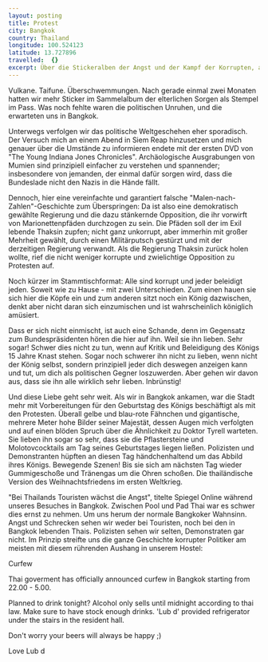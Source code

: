 ```yaml
---
layout: posting
title: Protest
city: Bangkok
country: Thailand
longitude: 100.524123
latitude: 13.727896
travelled:  {}
excerpt: Über die Stickeralben der Angst und der Kampf der Korrupten, als auch dem thailändischen Weihnachtsfrieden und wie mit Ausgangssperren umgegangen wird.
---
```


Vulkane. Taifune. Überschwemmungen. Nach gerade einmal zwei Monaten hatten wir mehr Sticker im Sammelalbum der elterlichen Sorgen als Stempel im Pass. Was noch fehlte waren die politischen Unruhen, und die erwarteten uns in Bangkok.

Unterwegs verfolgen wir das politische Weltgeschehen eher sporadisch. Der Versuch mich an einem Abend in Siem Reap hinzusetzen und mich genauer über die Umstände zu informieren endete mit der ersten DVD von "The Young Indiana Jones Chronicles". Archäologische Ausgrabungen von Mumien sind prinzipiell einfacher zu verstehen und spannender; insbesondere von jemanden, der einmal dafür sorgen wird, dass die Bundeslade nicht den Nazis in die Hände fällt.

Dennoch, hier eine vereinfachte und garantiert falsche "Malen-nach-Zahlen"-Geschichte zum Überspringen: Da ist also eine demokratisch gewählte Regierung und die dazu stänkernde Opposition, die ihr vorwirft von Marionettenpfäden durchzogen zu sein. Die Pfäden soll der im Exil lebende Thaksin zupfen; nicht ganz unkorrupt, aber immerhin mit großer Mehrheit gewählt, durch einen Militärputsch gestürzt und mit der derzeitigen Regierung verwandt. Als die Regierung Thaksin zurück holen wollte, rief die nicht weniger korrupte und zwielichtige Opposition zu Protesten auf. 

Noch kürzer im Stammtischformat: Alle sind korrupt und jeder beleidigt jeden. Soweit wie zu Hause - mit zwei Unterschieden. Zum einen hauen sie sich hier die Köpfe ein und zum anderen sitzt noch ein König dazwischen, denkt aber nicht daran sich einzumischen und ist wahrscheinlich königlich amüsiert.

Dass er sich nicht einmischt, ist auch eine Schande, denn im Gegensatz zum Bundespräsidenten hören die hier auf ihn. Weil sie ihn lieben. Sehr sogar! Schwer dies nicht zu tun, wenn auf Kritik und Beleidigung des Königs 15 Jahre Knast stehen. Sogar noch schwerer ihn nicht zu lieben, wenn nicht der König selbst, sondern prinzipiell jeder dich deswegen anzeigen kann und tut, um dich als politischen Gegner loszuwerden. Aber gehen wir davon aus, dass sie ihn alle wirklich sehr lieben. Inbrünstig!

Und diese Liebe geht sehr weit. Als wir in Bangkok ankamen, war die Stadt mehr mit Vorbereitungen für den Geburtstag des Königs beschäftigt als mit den Protesten. Überall gelbe und blau-rote Fähnchen und gigantische, mehrere Meter hohe Bilder seiner Majestät, dessen Augen mich verfolgten und auf einen blöden Spruch über die Ähnlichkeit zu Doktor Tyrell warteten. Sie lieben ihn sogar so sehr, dass sie die Pflastersteine und Molotovcocktails am Tag seines Geburtstages liegen ließen. Polizisten und Demonstranten hüpften an diesen Tag händchenhaltend um das Abbild ihres Königs. Bewegende Szenen! Bis sie sich am nächsten Tag wieder Gummigeschoße und Tränengas um die Ohren schoßen. Die thailändische Version des Weihnachtsfriedens im ersten Weltkrieg.

"Bei Thailands Touristen wächst die Angst", titelte Spiegel Online während unseres Besuches in Bangkok. Zwischen Pool und Pad Thai war es schwer dies ernst zu nehmen. Um uns herum der normale Bangkoker Wahnsinn. Angst und Schrecken sehen wir weder bei Touristen, noch bei den in Bangkok lebenden Thais. Polizisten sehen wir selten, Demonstraten gar nicht. Im Prinzip streifte uns die ganze Geschichte korrupter Politiker am meisten mit diesem rührenden Aushang in unserem Hostel:

Curfew

Thai goverment has officially announced curfew in Bangkok starting from 22.00 - 5.00.

Planned to drink tonight? Alcohol only sells until midnight according to thai law. Make sure to have stock enough drinks. 'Lub d' provided refrigerator under the stairs in the resident hall.

Don't worry your beers will always be happy ;)

Love
Lub d


